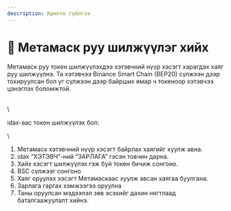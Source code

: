 ```yaml
---
description: Крипто гүйлгээ
---
```


# 🦊 Метамаск руу шилжүүлэг хийх

Метамаск руу токен шилжүүлэхдээ хэтэвчний нүүр хэсэгт харагдах хаяг руу шилжүүлнэ. Та хэтэвчээ Binance Smart Chain (BEP20) сүлжээн дээр тохируулсан бол уг сүлжээн дээр байрших ямар ч токеноор хэтэвчээ цэнэглэх боломжтой.

\
\


idax-аас токен шилжүүлэх бол:&#x20;

\


1. Метамаск хэтэвчний нүүр хэсэгт байрлах хаягийг хуулж авна.
2. idax “ХЭТЭВЧ”-ний “ЗАРЛАГА” гэсэн товчин дарна.&#x20;
3. Хайх хэсэгт шилжүүлэх гэж буй токен бичиж сонгоно.
4. BSC сүлжээг сонгоно&#x20;
5. Хаяг оруулах хэсэгт Метамаскаас хуулж авсан хаягаа буулгана.&#x20;
6. Зарлага гаргах хэмжээгээ оруулна&#x20;
7. Таны оруулсан мэдээлэл зөв эсэхийг дахин нягтлаад баталгаажуулалт хийнэ.
